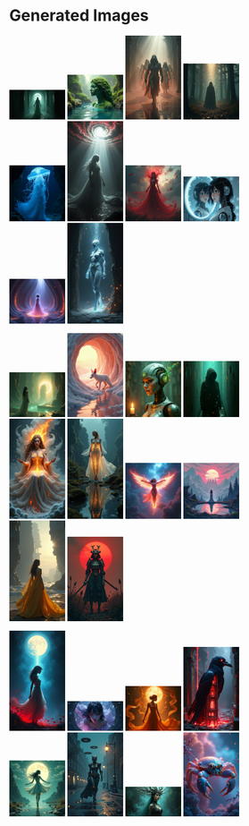 # Generated Images



<img src="2025_06_19_01.png" width="100"/> <img src="2025_06_19_02.png" width="100"/> <img src="2025_06_19_03.png" width="100"/> <img src="2025_06_19_04.png" width="100"/> <img src="2025_06_19_05.png" width="100"/> <img src="2025_06_19_06.png" width="100"/> <img src="2025_06_19_07.png" width="100"/> <img src="2025_06_19_08.png" width="100"/> <img src="2025_06_19_09.png" width="100"/> <img src="2025_06_19_10.png" width="100"/>

<img src="2025_06_19_11.png" width="100"/> <img src="2025_06_19_12.png" width="100"/> <img src="2025_06_19_13.png" width="100"/> <img src="2025_06_19_14.png" width="100"/> <img src="2025_06_19_15.png" width="100"/> <img src="2025_06_19_16.png" width="100"/> <img src="2025_06_19_17.png" width="100"/> <img src="2025_06_19_18.png" width="100"/> <img src="2025_06_19_19.png" width="100"/> <img src="2025_06_19_20.png" width="100"/>

<img src="2025_06_19_21.png" width="100"/> <img src="2025_06_19_22.png" width="100"/> <img src="2025_06_19_23.png" width="100"/> <img src="2025_06_19_24.png" width="100"/> <img src="2025_06_19_25.png" width="100"/> <img src="2025_06_19_26.png" width="100"/> <img src="2025_06_19_27.png" width="100"/> <img src="2025_06_19_28.png" width="100"/>